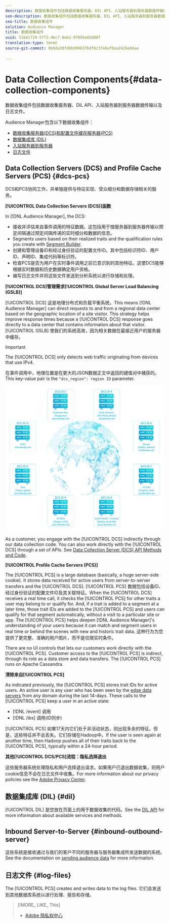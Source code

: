 ```yaml
---
description: 数据收集组件包括数据收集服务器、DIL API、入站服务器到服务器数据传输以及日志文件。
seo-description: 数据收集组件包括数据收集服务器、DIL API、入站服务器到服务器数据传输以及日志文件。
seo-title: 数据收集组件
solution: Audience Manager
title: 数据收集组件
uuid: 51bb1719-5ff2-4bc7-8eb1-97895e05d08f
translation-type: tm+mt
source-git-commit: 0b9da38fd8b999637bdf6c3fe6af8aa2426eb6ae

---
```



# Data Collection Components{#data-collection-components}

数据收集组件包括数据收集服务器、DIL API、入站服务器到服务器数据传输以及日志文件。

<!-- 

c_compcollect.xml

 -->

Audience Manager包含以下数据收集组件：

* [数据收集服务器(DCS)和配置文件缓存服务器(PCS)](../../reference/system-components/components-data-collection.md#dcs-pcs)
* [数据集成库 (DIL)](../../reference/system-components/components-data-collection.md#dil)
* [入站服务器到服务器](../../reference/system-components/components-data-collection.md#inbound-outbound-server)
* [日志文件](../../reference/system-components/components-data-collection.md#log-files)

## Data Collection Servers (DCS) and Profile Cache Servers (PCS) {#dcs-pcs}

DCS和PCS协同工作，并单独提供与特征实现、受众细分和数据存储相关的服务。

**[!UICONTROL Data Collection Servers (DCS)]函数**

In [!DNL Audience Manager], the DCS:

* 接收并评估来自事件调用的特征数据。这包括用于按服务器到服务器传输以预定间隔通过预定间隔传递的实时细分和数据的信息。
* Segments users based on their realized traits and the qualification rules you create with [Segment Builder](../../features/segments/segment-builder.md#topic_E166819D26B94A868376BA54E10E4B74).
* 创建和管理设备ID和经过身份验证的配置文件ID。其中包括标识符ID、用户ID、声明ID、集成代码等标识符。
* 检查PCS是否为用户在实时事件调用之前已意识到的其他特征。这使DCS能够根据实时数据和历史数据确定用户资格。
* 编写日志文件并将这些文件发送到分析系统以进行存储和处理。

**[!UICONTROL DCS]管理需求[!UICONTROL Global Server Load Balancing (GSLB)]**

[!UICONTROL DCS] 这是地理分布式和负载平衡系统。This means [!DNL Audience Manager] can direct requests to and from a regional data center based on the geographic location of a site visitor. This strategy helps improve response times because a [!UICONTROL DCS] response goes directly to a data center that contains information about that visitor. [!UICONTROL GSLB] 使我们的系统高效，因为相关数据在最接近用户的服务器中缓存。

>[!IMPORTANT]
>
>The [!UICONTROL DCS] only detects web traffic originating from devices that use IPv4.

在事件调用中，地理位置是在更大的JSON数据正文中返回的键值对中捕获的。This key-value pair is the `"dcs_region": region ID` parameter.

![](assets/dcs-map.png)

As a customer, you engage with the [!UICONTROL DCS] indirectly through our data collection code. You can also work directly with the [!UICONTROL DCS] through a set of APIs. See [Data Collection Server (DCS) API Methods and Code](../../api/dcs-intro/dcs-event-calls/dcs-event-calls.md).

**[!UICONTROL Profile Cache Servers (PCS)]**

The [!UICONTROL PCS] is a large database (basically, a huge server-side cookie). It stores data received for active users from server-to-server transfers and the [!UICONTROL DCS]. [!UICONTROL PCS] 数据包括设备ID、经过身份验证的配置文件ID及其关联特征。When the [!UICONTROL DCS] receives a real time call, it checks the [!UICONTROL PCS] for other traits a user may belong to or qualify for. And, if a trait is added to a segment at a later time, those trait IDs are added to the [!UICONTROL PCS] and users can qualify for that segment automatically, without a visit to a particular site or app. The [!UICONTROL PCS] helps deepen [!DNL Audience Manager]&#39;s understanding of your users because it can match and segment users in real time or behind the scenes with new and historic trait data. 这种行为为您提供了更完整、准确的用户图片，而不是仅限实时条件。

There are no UI controls that lets our customers work directly with the [!UICONTROL PCS]. Customer access to the [!UICONTROL PCS] is indirect, through its role as a data store and data transfers. The [!UICONTROL PCS] runs on Apache Cassandra.

**清除来自[!UICONTROL PCS]**

As indicated previously, the [!UICONTROL PCS] stores trait IDs for active users. An active user is any user who has been seen by the [edge data servers](../../reference/system-components/components-edge.md) from any domain during the last 14-days. These calls to the [!UICONTROL PCS] keep a user in an active state:

* [!DNL /event] 调用
* [!DNL /ibs] 调用(ID同步)

<!-- 

Removed /dpm calls from the bulleted list. /dpm calls have been deprecated.

 -->

[!UICONTROL PCS] 如果17天内它们处于非活动状态，则出现多余的特征。但是，这些特征并不会丢失。它们存储在Hadoop中。If the user is seen again at another time, then Hadoop pushes all of their traits back to the [!UICONTROL PCS], typically within a 24-hour period.

**其他[!UICONTROL DCS/PCS]流程：隐私选择退出**

这些服务器系统处理隐私和用户选择退出请求。如果用户已退出数据收集，则用户cookie信息不会在日志文件中收集。For more information about our privacy policies see the [Adobe Privacy Center](https://www.adobe.com/privacy/advertising-services.html).

## 数据集成库 (DIL) {#dil}

[!UICONTROL DIL] 是您放在页面上的用于数据收集的代码。See the [DIL API](../../dil/dil-overview.md) for more information about available services and methods.

## Inbound Server-to-Server {#inbound-outbound-server}

这些系统是接收通过与我们的客户不同的服务器与服务器集成所发送数据的系统。See the documentation on [sending audience data](/help/using/integration/sending-audience-data/real-time-data-integration/real-time-tech-specs.md) for more information.

## 日志文件 {#log-files}

The [!UICONTROL PCS] creates and writes data to the log files. 它们会发送到其他数据库系统以进行处理、报告和存储。

>[!MORE_ LIKE_ This]
>
>* [Adobe 隐私权中心](https://www.adobe.com/privacy.html)

